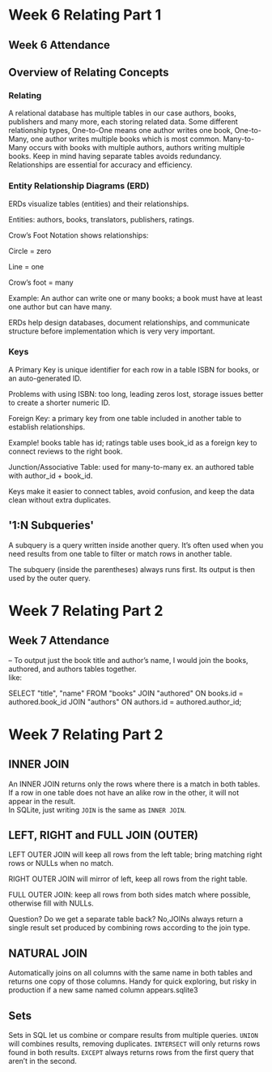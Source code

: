 # Week 6 Relating Part 1

## Week 6 Attendance


## Overview of Relating Concepts
### Relating
A relational database has multiple tables in our case authors, books, publishers and many more, each storing related data.
 Some different relationship types, One-to-One means one author writes one book, One-to-Many, one author writes multiple books which is most common. Many-to-Many occurs with books with multiple authors, authors writing multiple books. Keep in mind having separate tables avoids redundancy.
Relationships are essential for accuracy and efficiency.

### Entity Relationship Diagrams (ERD)
ERDs visualize tables (entities) and their relationships.

Entities: authors, books, translators, publishers, ratings.

Crow’s Foot Notation shows relationships:

Circle = zero

Line = one

Crow’s foot = many

Example: An author can write one or many books; a book must have at least one author but can have many.

ERDs help design databases, document relationships, and communicate structure before implementation which is very very important.

### Keys
A Primary Key is unique identifier for each row in a table ISBN for books, or an auto-generated ID.

Problems with using ISBN: too long, leading zeros lost, storage issues better to create a shorter numeric ID.

Foreign Key: a primary key from one table included in another table to establish relationships.

Example! books table has id; ratings table uses book_id as a foreign key to connect reviews to the right book.

Junction/Associative Table: used for many-to-many ex. an authored table with author_id + book_id.

Keys make it easier to connect tables, avoid confusion, and keep the data clean without extra duplicates.

## '1:N Subqueries'
A subquery is a query written inside another query. It’s often used when you need results from one table to filter or match rows in another table.

The subquery (inside the parentheses) always runs first.
 Its output is then used by the outer query.

# Week 7 Relating Part 2

 ## Week 7 Attendance  
– To output just the book title and author’s name, I would join the books, authored, and authors tables together.  
like:  

SELECT "title", "name"
FROM "books"
JOIN "authored" ON books.id = authored.book_id
JOIN "authors" ON authors.id = authored.author_id;

# Week 7 Relating Part 2
## INNER JOIN  
An INNER JOIN returns only the rows where there is a match in both tables.  If a row in one table does not have an alike row in the other, it will not appear in the result.  
In SQLite, just writing `JOIN` is the same as `INNER JOIN`.  


## LEFT, RIGHT and FULL JOIN (OUTER)

LEFT OUTER JOIN will keep all rows from the left table; bring matching right rows or NULLs when no match.

RIGHT OUTER JOIN will mirror of left, keep all rows from the right table.


FULL OUTER JOIN: keep all rows from both sides match where possible, otherwise fill with NULLs.

Question? Do we get a separate table back? No,JOINs always return a single result set produced by combining rows according to the join type.

## NATURAL JOIN

Automatically joins on all columns with the same name in both tables and returns one copy of those columns.
Handy for quick exploring, but risky in production if a new same named column appears.sqlite3 

## Sets
 Sets in SQL let us combine or compare results from multiple queries.
`UNION` will combines results, removing duplicates.
`INTERSECT` will only returns rows found in both results.
`EXCEPT` always returns rows from the first query that aren’t in the second.


